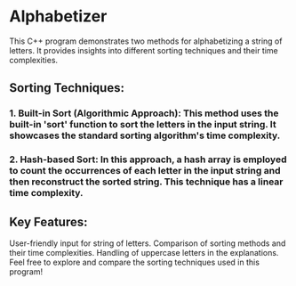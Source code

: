 # Alphabetizer
This C++ program demonstrates two methods for alphabetizing a string of letters. It provides insights into different sorting techniques and their time complexities.

## **Sorting Techniques:**

### 1. Built-in Sort (Algorithmic Approach): This method uses the built-in 'sort' function to sort the letters in the input string. It showcases the standard sorting algorithm's time complexity.

### 2. Hash-based Sort: In this approach, a hash array is employed to count the occurrences of each letter in the input string and then reconstruct the sorted string. This technique has a linear time complexity.

## **Key Features:**

User-friendly input for string of letters.
Comparison of sorting methods and their time complexities.
Handling of uppercase letters in the explanations.
Feel free to explore and compare the sorting techniques used in this program!
